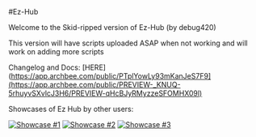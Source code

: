 #Ez-Hub

Welcome to the Skid-ripped version of Ez-Hub (by debug420)

This version will have scripts uploaded ASAP when not working and will work on adding more scripts


Changelog and Docs: [HERE](https://app.archbee.com/public/PTplYowLy93mKanJeS7F9](https://app.archbee.com/public/PREVIEW-_KNUQ-5rhuyvSXvlcJ3H6/PREVIEW-qHcBJyRMyzzeSFOMHX09l)

Showcases of Ez Hub by other users:

[![Showcase #1](http://img.youtube.com/vi/uKDxKKKSr1c/0.jpg)](http://www.youtube.com/watch?v=uKDxKKKSr1c "Video Title")
[![Showcase #2](http://img.youtube.com/vi/l9PhPh3yjYo/0.jpg)](http://www.youtube.com/watch?v=l9PhPh3yjYo "Video Title")
[![Showcase #3](http://img.youtube.com/vi/9-DpdBgDwVc/0.jpg)](http://www.youtube.com/watch?v=9-DpdBgDwVc "Video Title")
